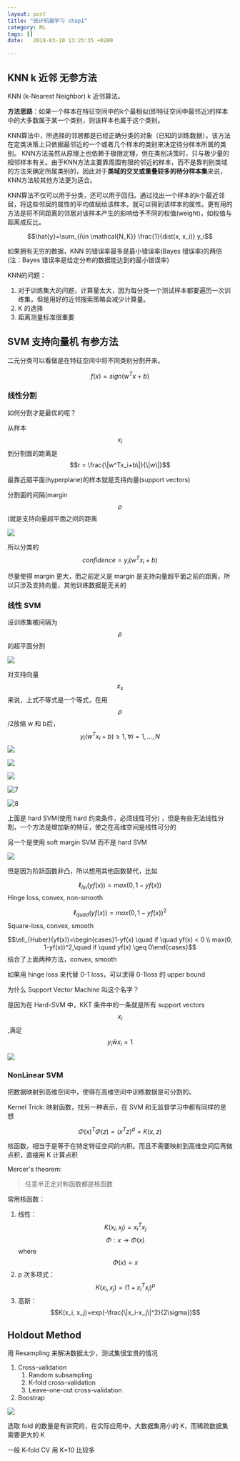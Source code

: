 ```yaml
---
layout: post
title: "统计机器学习 chap1"
category: ML
tags: []
date:   2018-03-10 13:25:35 +0200

---
```


## KNN k 近邻 无参方法

KNN (k-Nearest Neighbor) k 近邻算法。

**方法思路**：如果一个样本在特征空间中的k个最相似(即特征空间中最邻近)的样本中的大多数属于某一个类别，则该样本也属于这个类别。

KNN算法中，所选择的邻居都是已经正确分类的对象（已知的训练数据）。该方法在定类决策上只依据最邻近的一个或者几个样本的类别来决定待分样本所属的类别。 KNN方法虽然从原理上也依赖于极限定理，但在类别决策时，只与极少量的相邻样本有关。由于KNN方法主要靠周围有限的邻近的样本，而不是靠判别类域的方法来确定所属类别的，因此对于**类域的交叉或重叠较多的待分样本集**来说，KNN方法较其他方法更为适合。

KNN算法不仅可以用于分类，还可以用于回归。通过找出一个样本的k个最近邻居，将这些邻居的属性的平均值赋给该样本，就可以得到该样本的属性。更有用的方法是将不同距离的邻居对该样本产生的影响给予不同的权值(weight)，如权值与距离成反比。

$$\hat{y}=\sum_{i\in \mathcal{N_K}} \frac{1}{dist(x, x_i)} y_i$$

如果拥有无穷的数据，KNN 的错误率最多是最小错误率(Bayes 错误率)的两倍 (注：Bayes 错误率是给定分布的数据能达到的最小错误率)

KNN的问题：

1. 对于训练集大的问题，计算量太大，因为每分类一个测试样本都要遍历一次训练集，但是用好的近邻搜索策略会减少计算量。
2. K 的选择
3. 距离测量标准很重要



## SVM 支持向量机 有参方法

二元分类可以看做是在特征空间中将不同类别分割开来。

$$f(x) = sign(w^Tx+b)$$

### 线性分割

如何分割才是最优的呢？

从样本 $$x_i$$到分割面的距离是$$r = \frac{\|w^Tx_i+b\|}{\|w\|}$$ 

最靠近超平面(hyperplane)的样本就是支持向量(support vectors)

分割面的间隔(margin $$\rho$$)就是支持向量超平面之间的距离

![](http://127.0.0.1:4000/assets/images/2018-03-10-chap1/1.png)

所以分类的 $$confidence=y_i(w^Tx_i+b)$$

尽量使得 margin 更大，而之前定义是 margin 是支持向量超平面之前的距离，所以只涉及支持向量，其他训练数据是无关的

### 线性 SVM

设训练集被间隔为$$\rho$$ 的超平面分割

![](http://127.0.0.1:4000/assets/images/2018-03-10-chap1/2.png)

对支持向量$$x_s$$来说，上式不等式是一个等式，在用$$\rho$$/2放缩 w 和 b后，$$y_i(w^Tx_i+b) \geq 1, \forall i=1, …, N$$ ![](http://127.0.0.1:4000/assets/images/2018-03-10-chap1/3.png)

![](http://127.0.0.1:4000/assets/images/2018-03-10-chap1/5.png)

![](http://127.0.0.1:4000/assets/images/2018-03-10-chap1/6.png)

![7](http://127.0.0.1:4000/assets/images/2018-03-10-chap1/7.png)

![8](http://127.0.0.1:4000/assets/images/2018-03-10-chap1/8.png)

上面是 hard SVM(使用 hard 约束条件，必须线性可分) ，但是有些无法线性分割，一个方法是增加新的特征，使之在高维空间是线性可分的

另一个是使用 soft margin SVM 而不是 hard SVM

![](http://127.0.0.1:4000/assets/images/2018-03-10-chap1/9.png)

但是因为阶跃函数非凸，所以想用其他函数替代，比如

$$\ell_{lin}(yf(x))=max(0, 1-yf(x))$$ Hinge loss, convex, non-smooth

$$\ell_{quad}(yf(x))=max(0, 1-yf(x))^2$$ Square-loss, convex, smooth

$$\ell_{Huber}(yf(x))=\begin{cases}1-yf(x) \quad if \quad yf(x) < 0 \\ max(0, 1-yf(x))^2,\quad  if \quad yf(x) \geq 0\end{cases}$$ 结合了上面两种方法，convex, smooth

如果用 hinge loss 来代替 0-1 loss，可以求得 0-1loss 的 upper bound



为什么 Support Vector Machine 叫这个名字？

是因为在 Hard-SVM 中，KKT 条件中的一条就是所有 support vectors $$x_i$$ ,满足$$y_i \hat{w} x_i =1$$ 

![](http://127.0.0.1:4000/assets/images/2018-03-10-chap1/10.png)

### NonLinear SVM

把数据映射到高维空间中，使得在高维空间中训练数据是可分割的。

Kernel Trick: 映射函数，找另一种表示，在 SVM 和无监督学习中都有同样的思想

$$\Phi(x)^T \Phi(z) = (x^Tz)^d=K(x,z)$$

核函数，相当于是等于在特定特征空间的内积。而且不需要映射到高维空间后再做点积，直接用 K 计算点积

Mercer's theorem:

> 任意半正定对称函数都是核函数

常用核函数：

1. 线性：$$K(x_i, x_j)=x_i^Tx_j$$ $$\Phi: x \rightarrow \Phi(x) $$ where $$\Phi(x)=x$$
2. p 次多项式：$$K(x_i, x_j)=(1+x_i^Tx_j)^p$$ 
3. 高斯：$$K(x_i, x_j)=exp(-\frac{\|x_i-x_j\|^2}{2\sigma})$$ 



## Holdout Method

用 Resampling 来解决数据太少，测试集很宝贵的情况

1. Cross-validation
   1. Random subsampling
   2. K-fold cross-validation
   3. Leave-one-out cross-validation
2. Boostrap

![](http://127.0.0.1:4000/assets/images/2018-03-10-chap1/11.png)

选取 fold 的数量是有讲究的，在实际应用中，大数据集用小的 K，而稀疏数据集需要更大的 K

一般 K-fold CV 用 K=10 比较多